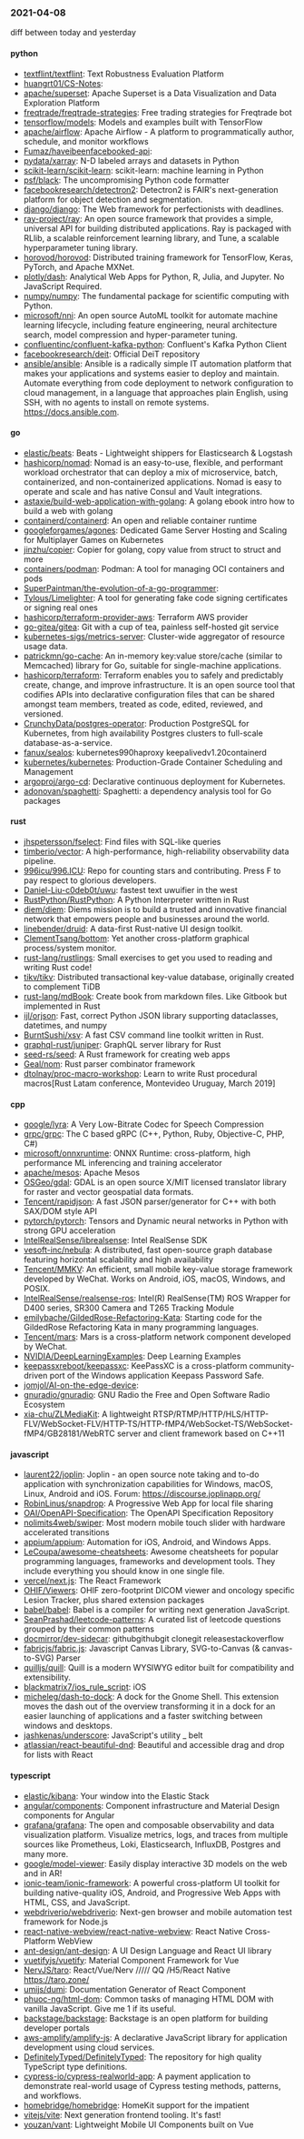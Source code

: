 ### 2021-04-08
diff between today and yesterday

#### python
* [textflint/textflint](https://github.com/textflint/textflint): Text Robustness Evaluation Platform
* [huangrt01/CS-Notes](https://github.com/huangrt01/CS-Notes): 
* [apache/superset](https://github.com/apache/superset): Apache Superset is a Data Visualization and Data Exploration Platform
* [freqtrade/freqtrade-strategies](https://github.com/freqtrade/freqtrade-strategies): Free trading strategies for Freqtrade bot
* [tensorflow/models](https://github.com/tensorflow/models): Models and examples built with TensorFlow
* [apache/airflow](https://github.com/apache/airflow): Apache Airflow - A platform to programmatically author, schedule, and monitor workflows
* [Fumaz/haveibeenfacebooked-api](https://github.com/Fumaz/haveibeenfacebooked-api): 
* [pydata/xarray](https://github.com/pydata/xarray): N-D labeled arrays and datasets in Python
* [scikit-learn/scikit-learn](https://github.com/scikit-learn/scikit-learn): scikit-learn: machine learning in Python
* [psf/black](https://github.com/psf/black): The uncompromising Python code formatter
* [facebookresearch/detectron2](https://github.com/facebookresearch/detectron2): Detectron2 is FAIR's next-generation platform for object detection and segmentation.
* [django/django](https://github.com/django/django): The Web framework for perfectionists with deadlines.
* [ray-project/ray](https://github.com/ray-project/ray): An open source framework that provides a simple, universal API for building distributed applications. Ray is packaged with RLlib, a scalable reinforcement learning library, and Tune, a scalable hyperparameter tuning library.
* [horovod/horovod](https://github.com/horovod/horovod): Distributed training framework for TensorFlow, Keras, PyTorch, and Apache MXNet.
* [plotly/dash](https://github.com/plotly/dash): Analytical Web Apps for Python, R, Julia, and Jupyter. No JavaScript Required.
* [numpy/numpy](https://github.com/numpy/numpy): The fundamental package for scientific computing with Python.
* [microsoft/nni](https://github.com/microsoft/nni): An open source AutoML toolkit for automate machine learning lifecycle, including feature engineering, neural architecture search, model compression and hyper-parameter tuning.
* [confluentinc/confluent-kafka-python](https://github.com/confluentinc/confluent-kafka-python): Confluent's Kafka Python Client
* [facebookresearch/deit](https://github.com/facebookresearch/deit): Official DeiT repository
* [ansible/ansible](https://github.com/ansible/ansible): Ansible is a radically simple IT automation platform that makes your applications and systems easier to deploy and maintain. Automate everything from code deployment to network configuration to cloud management, in a language that approaches plain English, using SSH, with no agents to install on remote systems. https://docs.ansible.com.

#### go
* [elastic/beats](https://github.com/elastic/beats):  Beats - Lightweight shippers for Elasticsearch & Logstash
* [hashicorp/nomad](https://github.com/hashicorp/nomad): Nomad is an easy-to-use, flexible, and performant workload orchestrator that can deploy a mix of microservice, batch, containerized, and non-containerized applications. Nomad is easy to operate and scale and has native Consul and Vault integrations.
* [astaxie/build-web-application-with-golang](https://github.com/astaxie/build-web-application-with-golang): A golang ebook intro how to build a web with golang
* [containerd/containerd](https://github.com/containerd/containerd): An open and reliable container runtime
* [googleforgames/agones](https://github.com/googleforgames/agones): Dedicated Game Server Hosting and Scaling for Multiplayer Games on Kubernetes
* [jinzhu/copier](https://github.com/jinzhu/copier): Copier for golang, copy value from struct to struct and more
* [containers/podman](https://github.com/containers/podman): Podman: A tool for managing OCI containers and pods
* [SuperPaintman/the-evolution-of-a-go-programmer](https://github.com/SuperPaintman/the-evolution-of-a-go-programmer): 
* [Tylous/Limelighter](https://github.com/Tylous/Limelighter): A tool for generating fake code signing certificates or signing real ones
* [hashicorp/terraform-provider-aws](https://github.com/hashicorp/terraform-provider-aws): Terraform AWS provider
* [go-gitea/gitea](https://github.com/go-gitea/gitea): Git with a cup of tea, painless self-hosted git service
* [kubernetes-sigs/metrics-server](https://github.com/kubernetes-sigs/metrics-server): Cluster-wide aggregator of resource usage data.
* [patrickmn/go-cache](https://github.com/patrickmn/go-cache): An in-memory key:value store/cache (similar to Memcached) library for Go, suitable for single-machine applications.
* [hashicorp/terraform](https://github.com/hashicorp/terraform): Terraform enables you to safely and predictably create, change, and improve infrastructure. It is an open source tool that codifies APIs into declarative configuration files that can be shared amongst team members, treated as code, edited, reviewed, and versioned.
* [CrunchyData/postgres-operator](https://github.com/CrunchyData/postgres-operator): Production PostgreSQL for Kubernetes, from high availability Postgres clusters to full-scale database-as-a-service.
* [fanux/sealos](https://github.com/fanux/sealos): kubernetes990haproxy keepalivedv1.20containerd
* [kubernetes/kubernetes](https://github.com/kubernetes/kubernetes): Production-Grade Container Scheduling and Management
* [argoproj/argo-cd](https://github.com/argoproj/argo-cd): Declarative continuous deployment for Kubernetes.
* [adonovan/spaghetti](https://github.com/adonovan/spaghetti): Spaghetti: a dependency analysis tool for Go packages

#### rust
* [jhspetersson/fselect](https://github.com/jhspetersson/fselect): Find files with SQL-like queries
* [timberio/vector](https://github.com/timberio/vector): A high-performance, high-reliability observability data pipeline.
* [996icu/996.ICU](https://github.com/996icu/996.ICU): Repo for counting stars and contributing. Press F to pay respect to glorious developers.
* [Daniel-Liu-c0deb0t/uwu](https://github.com/Daniel-Liu-c0deb0t/uwu): fastest text uwuifier in the west
* [RustPython/RustPython](https://github.com/RustPython/RustPython): A Python Interpreter written in Rust
* [diem/diem](https://github.com/diem/diem): Diems mission is to build a trusted and innovative financial network that empowers people and businesses around the world.
* [linebender/druid](https://github.com/linebender/druid): A data-first Rust-native UI design toolkit.
* [ClementTsang/bottom](https://github.com/ClementTsang/bottom): Yet another cross-platform graphical process/system monitor.
* [rust-lang/rustlings](https://github.com/rust-lang/rustlings):  Small exercises to get you used to reading and writing Rust code!
* [tikv/tikv](https://github.com/tikv/tikv): Distributed transactional key-value database, originally created to complement TiDB
* [rust-lang/mdBook](https://github.com/rust-lang/mdBook): Create book from markdown files. Like Gitbook but implemented in Rust
* [ijl/orjson](https://github.com/ijl/orjson): Fast, correct Python JSON library supporting dataclasses, datetimes, and numpy
* [BurntSushi/xsv](https://github.com/BurntSushi/xsv): A fast CSV command line toolkit written in Rust.
* [graphql-rust/juniper](https://github.com/graphql-rust/juniper): GraphQL server library for Rust
* [seed-rs/seed](https://github.com/seed-rs/seed): A Rust framework for creating web apps
* [Geal/nom](https://github.com/Geal/nom): Rust parser combinator framework
* [dtolnay/proc-macro-workshop](https://github.com/dtolnay/proc-macro-workshop): Learn to write Rust procedural macros[Rust Latam conference, Montevideo Uruguay, March 2019]

#### cpp
* [google/lyra](https://github.com/google/lyra): A Very Low-Bitrate Codec for Speech Compression
* [grpc/grpc](https://github.com/grpc/grpc): The C based gRPC (C++, Python, Ruby, Objective-C, PHP, C#)
* [microsoft/onnxruntime](https://github.com/microsoft/onnxruntime): ONNX Runtime: cross-platform, high performance ML inferencing and training accelerator
* [apache/mesos](https://github.com/apache/mesos): Apache Mesos
* [OSGeo/gdal](https://github.com/OSGeo/gdal): GDAL is an open source X/MIT licensed translator library for raster and vector geospatial data formats.
* [Tencent/rapidjson](https://github.com/Tencent/rapidjson): A fast JSON parser/generator for C++ with both SAX/DOM style API
* [pytorch/pytorch](https://github.com/pytorch/pytorch): Tensors and Dynamic neural networks in Python with strong GPU acceleration
* [IntelRealSense/librealsense](https://github.com/IntelRealSense/librealsense): Intel RealSense SDK
* [vesoft-inc/nebula](https://github.com/vesoft-inc/nebula): A distributed, fast open-source graph database featuring horizontal scalability and high availability
* [Tencent/MMKV](https://github.com/Tencent/MMKV): An efficient, small mobile key-value storage framework developed by WeChat. Works on Android, iOS, macOS, Windows, and POSIX.
* [IntelRealSense/realsense-ros](https://github.com/IntelRealSense/realsense-ros): Intel(R) RealSense(TM) ROS Wrapper for D400 series, SR300 Camera and T265 Tracking Module
* [emilybache/GildedRose-Refactoring-Kata](https://github.com/emilybache/GildedRose-Refactoring-Kata): Starting code for the GildedRose Refactoring Kata in many programming languages.
* [Tencent/mars](https://github.com/Tencent/mars): Mars is a cross-platform network component developed by WeChat.
* [NVIDIA/DeepLearningExamples](https://github.com/NVIDIA/DeepLearningExamples): Deep Learning Examples
* [keepassxreboot/keepassxc](https://github.com/keepassxreboot/keepassxc): KeePassXC is a cross-platform community-driven port of the Windows application Keepass Password Safe.
* [jomjol/AI-on-the-edge-device](https://github.com/jomjol/AI-on-the-edge-device): 
* [gnuradio/gnuradio](https://github.com/gnuradio/gnuradio): GNU Radio  the Free and Open Software Radio Ecosystem
* [xia-chu/ZLMediaKit](https://github.com/xia-chu/ZLMediaKit): A lightweight RTSP/RTMP/HTTP/HLS/HTTP-FLV/WebSocket-FLV/HTTP-TS/HTTP-fMP4/WebSocket-TS/WebSocket-fMP4/GB28181/WebRTC server and client framework based on C++11

#### javascript
* [laurent22/joplin](https://github.com/laurent22/joplin): Joplin - an open source note taking and to-do application with synchronization capabilities for Windows, macOS, Linux, Android and iOS. Forum: https://discourse.joplinapp.org/
* [RobinLinus/snapdrop](https://github.com/RobinLinus/snapdrop): A Progressive Web App for local file sharing
* [OAI/OpenAPI-Specification](https://github.com/OAI/OpenAPI-Specification): The OpenAPI Specification Repository
* [nolimits4web/swiper](https://github.com/nolimits4web/swiper): Most modern mobile touch slider with hardware accelerated transitions
* [appium/appium](https://github.com/appium/appium):  Automation for iOS, Android, and Windows Apps.
* [LeCoupa/awesome-cheatsheets](https://github.com/LeCoupa/awesome-cheatsheets):  Awesome cheatsheets for popular programming languages, frameworks and development tools. They include everything you should know in one single file.
* [vercel/next.js](https://github.com/vercel/next.js): The React Framework
* [OHIF/Viewers](https://github.com/OHIF/Viewers): OHIF zero-footprint DICOM viewer and oncology specific Lesion Tracker, plus shared extension packages
* [babel/babel](https://github.com/babel/babel):  Babel is a compiler for writing next generation JavaScript.
* [SeanPrashad/leetcode-patterns](https://github.com/SeanPrashad/leetcode-patterns): A curated list of leetcode questions grouped by their common patterns
* [docmirror/dev-sidecar](https://github.com/docmirror/dev-sidecar): githubgithubgit clonegit releasestackoverflow
* [fabricjs/fabric.js](https://github.com/fabricjs/fabric.js): Javascript Canvas Library, SVG-to-Canvas (& canvas-to-SVG) Parser
* [quilljs/quill](https://github.com/quilljs/quill): Quill is a modern WYSIWYG editor built for compatibility and extensibility.
* [blackmatrix7/ios_rule_script](https://github.com/blackmatrix7/ios_rule_script): iOS
* [micheleg/dash-to-dock](https://github.com/micheleg/dash-to-dock): A dock for the Gnome Shell. This extension moves the dash out of the overview transforming it in a dock for an easier launching of applications and a faster switching between windows and desktops.
* [jashkenas/underscore](https://github.com/jashkenas/underscore): JavaScript's utility _ belt
* [atlassian/react-beautiful-dnd](https://github.com/atlassian/react-beautiful-dnd): Beautiful and accessible drag and drop for lists with React

#### typescript
* [elastic/kibana](https://github.com/elastic/kibana): Your window into the Elastic Stack
* [angular/components](https://github.com/angular/components): Component infrastructure and Material Design components for Angular
* [grafana/grafana](https://github.com/grafana/grafana): The open and composable observability and data visualization platform. Visualize metrics, logs, and traces from multiple sources like Prometheus, Loki, Elasticsearch, InfluxDB, Postgres and many more.
* [google/model-viewer](https://github.com/google/model-viewer): Easily display interactive 3D models on the web and in AR!
* [ionic-team/ionic-framework](https://github.com/ionic-team/ionic-framework): A powerful cross-platform UI toolkit for building native-quality iOS, Android, and Progressive Web Apps with HTML, CSS, and JavaScript.
* [webdriverio/webdriverio](https://github.com/webdriverio/webdriverio): Next-gen browser and mobile automation test framework for Node.js
* [react-native-webview/react-native-webview](https://github.com/react-native-webview/react-native-webview): React Native Cross-Platform WebView
* [ant-design/ant-design](https://github.com/ant-design/ant-design):  A UI Design Language and React UI library
* [vuetifyjs/vuetify](https://github.com/vuetifyjs/vuetify):  Material Component Framework for Vue
* [NervJS/taro](https://github.com/NervJS/taro):  React/Vue/Nerv ///// QQ /H5/React Native  https://taro.zone/
* [umijs/dumi](https://github.com/umijs/dumi):  Documentation Generator of React Component
* [phuoc-ng/html-dom](https://github.com/phuoc-ng/html-dom): Common tasks of managing HTML DOM with vanilla JavaScript. Give me 1 if its useful.
* [backstage/backstage](https://github.com/backstage/backstage): Backstage is an open platform for building developer portals
* [aws-amplify/amplify-js](https://github.com/aws-amplify/amplify-js): A declarative JavaScript library for application development using cloud services.
* [DefinitelyTyped/DefinitelyTyped](https://github.com/DefinitelyTyped/DefinitelyTyped): The repository for high quality TypeScript type definitions.
* [cypress-io/cypress-realworld-app](https://github.com/cypress-io/cypress-realworld-app): A payment application to demonstrate real-world usage of Cypress testing methods, patterns, and workflows.
* [homebridge/homebridge](https://github.com/homebridge/homebridge): HomeKit support for the impatient
* [vitejs/vite](https://github.com/vitejs/vite): Next generation frontend tooling. It's fast!
* [youzan/vant](https://github.com/youzan/vant): Lightweight Mobile UI Components built on Vue
